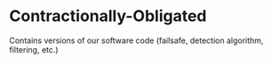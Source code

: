 # Contractionally-Obligated
Contains versions of our software code (failsafe, detection algorithm, filtering, etc.)
